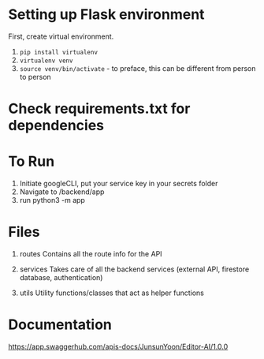 # Setting up Flask environment

First, create virtual environment.
1. `pip install virtualenv`
2. `virtualenv venv`
3. `source venv/bin/activate` - to preface, this can be different from person to person

# Check requirements.txt for dependencies 

# To Run
1. Initiate googleCLI, put your service key in your secrets folder
1. Navigate to /backend/app
1. run python3 -m app

# Files

1. routes
    Contains all the route info for the API

1. services
    Takes care of all the backend services (external API, firestore database, authentication)

1. utils
    Utility functions/classes that act as helper functions


# Documentation
https://app.swaggerhub.com/apis-docs/JunsunYoon/Editor-AI/1.0.0